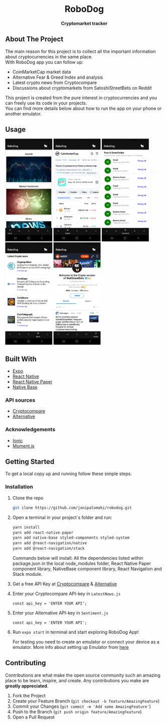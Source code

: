 <!-- PROJECT LOGO -->
<br />
<p align="center">
  <h1 align="center">RoboDog</h1>
  <h4 align="center">Cryptomarket tracker</h4>
</p>



<!-- TABLE OF CONTENTS 
<details open="open">
  <summary>Table of Contents</summary>
  <ol>
    <li>
      <a href="#about-the-project">About The Project</a>
      <ul>
        <li><a href="#built-with">Built With</a></li>
      </ul>
    </li>
    <!--
    <li>
      <a href="#getting-started">Getting Started</a>
      <ul>
        <li><a href="#prerequisites">Prerequisites</a></li>
        <li><a href="#installation">Installation</a></li>
      </ul>
    </li>
     <li><a href="#usage">Usage</a></li>
    <li><a href="#roadmap">Roadmap</a></li>
    <li><a href="#contributing">Contributing</a></li>
    <li><a href="#license">License</a></li>
    <li><a href="#contact">Contact</a></li>
    
    <li><a href="#acknowledgements">Acknowledgements</a></li>
  </ol>
</details>
-->

## About The Project

The main reason for this project is to collect all the important information about cryptocurrencies in the same place. <br>
With RoboDog app you can follow up:

<ul>
  <li>CoinMarketCap market data </li>
  <li>Alternative Fear & Greed Index and analysis </li>
  <li>Latest crypto news from Cryptocompare </li>
  <li>Discussions about cryptomarkets from SatoshiStreetBets on Reddit </li>
</ul>  

This project is created from the pure interest in cryptocurrencies and you can freely use its code in your projects. <br>
You can find more details below about how to run the app on your phone or another emulator.

## Usage

<div float="left">
<img src="src/img_github/RoboDog_1.jpg" width="150">
<img src="src/img_github/RoboDog_2.jpg" width="150">
<img src="src/img_github/RoboDog_3.jpg" width="150">
<img src="src/img_github/RoboDog_4.jpg" width="150">
<img src="src/img_github/RoboDog_5.jpg" width="150">
</div>

## Built With

* [Expo](https://docs.expo.io/)
* [React Native](https://reactnative.dev/)
* [React Native Paper](https://callstack.github.io/react-native-paper/)
* [Native Base](https://nativebase.io/)

### API sources
* [Cryptocompare](https://min-api.cryptocompare.com/documentation)
* [Alternative](https://alternative.me/crypto/api/)


### Acknowledgements
* [Ionic](https://ionic.io/ionicons)
* [Moment.js](https://momentjs.com/)


## Getting Started

To get a local copy up and running follow these simple steps.

### Installation

1. Clone the repo
   ```sh
   git clone https://github.com/janipalomaki/robodog.git
   ```
2. Open a terminal in your project´s folder and run:
   ```sh
   yarn install 
   yarn add react-native-paper 
   yarn add native-base styled-components styled-system 
   yarn add @react-navigation/native 
   yarn add @react-navigation/stack 
   ```
   Commands below will install:
   All the dependencies listed within package.json in the local node_modules folder, React Native Paper component library, NativeBase component library, 
   React  Navigation and Stack module.
   
   
3. Get a free API Key at [Cryptocompare](https://min-api.cryptocompare.com/pricing) & [Alternative](https://alternative.me/crypto/api/)

4. Enter your Cryptocompare API-key in `LatestNews.js`
   ```JS
   const api_key = 'ENTER YOUR API';
   ```
   
5. Enter your Alternative API-key in `Sentiment.js`
   ```JS
   const api_key = 'ENTER YOUR API';
   ```
   
6. Run ```expo start``` in terminal and start exploring RoboDog App!
   
   
   For testing you need to create an emulator or connect your device as a emulator. 
   More info about setting up Emulator from [here](https://docs.expo.dev/workflow/android-studio-emulator/)
   

<!-- ROADMAP 
## Roadmap

See the [open issues](https://github.com/othneildrew/Best-README-Template/issues) for a list of proposed features (and known issues).
-->

## Contributing

Contributions are what make the open source community such an amazing place to be learn, inspire, and create. Any contributions you make are **greatly appreciated**.

1. Fork the Project
2. Create your Feature Branch (`git checkout -b feature/AmazingFeature`)
3. Commit your Changes (`git commit -m 'Add some AmazingFeature'`)
4. Push to the Branch (`git push origin feature/AmazingFeature`)
5. Open a Pull Request

<!--
## License

Distributed under the MIT License. See `LICENSE` for more information.


<!-- CONTACT 
## Contact

Your Name - [@your_twitter](https://twitter.com/your_username) - email@example.com

Project Link: [https://github.com/your_username/repo_name](https://github.com/your_username/repo_name)
-->






